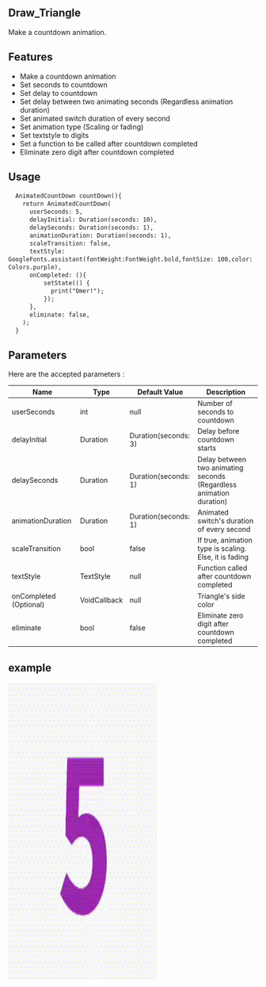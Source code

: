 <!-- 
This README describes the package. If you publish this package to pub.dev,
this README's contents appear on the landing page for your package.

For information about how to write a good package README, see the guide for
[writing package pages](https://dart.dev/guides/libraries/writing-package-pages). 

For general information about developing packages, see the Dart guide for
[creating packages](https://dart.dev/guides/libraries/create-library-packages)
and the Flutter guide for
[developing packages and plugins](https://flutter.dev/developing-packages). 
-->


## Draw_Triangle

Make a countdown animation.


## Features

* Make a countdown animation
* Set seconds to countdown
* Set delay to countdown
* Set delay between two animating seconds (Regardless animation duration)
* Set animated switch duration of every second
* Set animation type (Scaling or fading)
* Set textstyle to digits
* Set a function to be called after countdown completed
* Eliminate zero digit after countdown completed


## Usage

```
  AnimatedCountDown countDown(){
    return AnimatedCountDown(
      userSeconds: 5,
      delayInitial: Duration(seconds: 10),
      delaySeconds: Duration(seconds: 1),
      animationDuration: Duration(seconds: 1),
      scaleTransition: false,
      textStyle: GoogleFonts.assistant(fontWeight:FontWeight.bold,fontSize: 100,color: Colors.purple),
      onCompleted: (){
          setState(() {
            print("Omer!");
          });
      },
      eliminate: false,
    );
  }
```




## Parameters

Here are the accepted parameters :


| Name  | Type | Default Value    | Description | 
| ------------- | --------------- | ----------------------- | ------------- | 
| userSeconds  | int | null | Number of seconds to countdown | 
| delayInitial  | Duration | Duration(seconds: 3) | Delay before countdown starts |
| delaySeconds  | Duration | Duration(seconds: 1) | Delay between two animating seconds (Regardless animation duration) | 
| animationDuration  | Duration | Duration(seconds: 1) | Animated switch's duration of every second| 
| scaleTransition  | bool | false | If true, animation type is scaling. Else, it is fading | 
| textStyle  | TextStyle | null | Function called after countdown completed | 
| onCompleted (Optional)  | VoidCallback | null | Triangle's side color | 
| eliminate  | bool | false | Eliminate zero digit after countdown completed | 



## example

<img src="assets/opac.gif" width="300" height="600">




